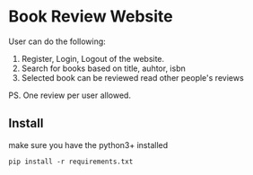 # Book Review Website

User can do the following:
1. Register, Login, Logout of the website.
2. Search for books based on title, auhtor, isbn
3. Selected book can be reviewed read other people's reviews


PS. One review per user allowed. 


## Install
make sure you have the python3+ installed
```
pip install -r requirements.txt
```
